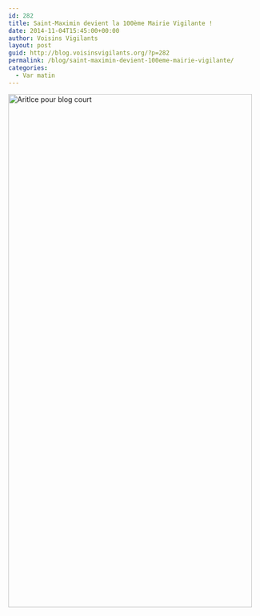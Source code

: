 ```yaml
---
id: 282
title: Saint-Maximin devient la 100ème Mairie Vigilante !
date: 2014-11-04T15:45:00+00:00
author: Voisins Vigilants
layout: post
guid: http://blog.voisinsvigilants.org/?p=282
permalink: /blog/saint-maximin-devient-100eme-mairie-vigilante/
categories:
  - Var matin
---
```

<a href="http://blog.voisinsvigilants.org/wp-content/uploads/2014/11/Aritlce-pour-blog.jpg" target="_blank"><img class="alignleft wp-image-283 size-large" title="Var matin" src="http://blog.voisinsvigilants.org/wp-content/uploads/2014/11/Aritlce-pour-blog-court-487x1024.jpg" alt="Aritlce pour blog court" width="487" height="1024" /></a>